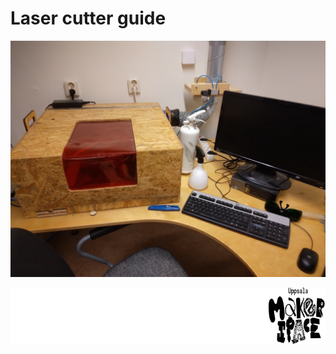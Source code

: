 # Laser cutter guide

![Our laser cutter](laser_cutter.jpg)

![Uppsala Makerspace](2024_logo_Complex_Black_thumbnail.png)

